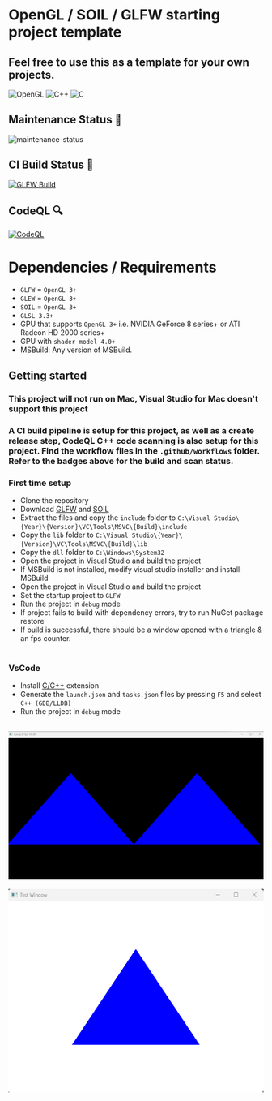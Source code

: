 # OpenGL / SOIL / GLFW starting project template
## Feel free to use this as a template for your own projects.

![OpenGL](https://img.shields.io/badge/OpenGL-%23FFFFFF.svg?style=for-the-badge&logo=opengl) ![C++](https://img.shields.io/badge/c++-%2300599C.svg?style=for-the-badge&logo=c%2B%2B&logoColor=white) ![C](https://img.shields.io/badge/c-%2300599C.svg?style=for-the-badge&logo=c&logoColor=white)

## Maintenance Status :wrench:
![maintenance-status](https://img.shields.io/badge/maintenance-as--is-yellow.svg)
## CI Build Status :hammer:
[![GLFW Build](https://github.com/OudomMunint/GLFW/actions/workflows/main.yml/badge.svg)](https://github.com/OudomMunint/GLFW/actions/workflows/main.yml) 

## CodeQL :mag:
[![CodeQL](https://github.com/OudomMunint/GLFW/actions/workflows/codeql.yml/badge.svg)](https://github.com/OudomMunint/GLFW/actions/workflows/codeql.yml)

# Dependencies / Requirements
- `GLFW` = `OpenGL 3+`
- `GLEW` = `OpenGL 3+`
- `SOIL` = `OpenGL 3+`
- `GLSL 3.3+`
- GPU that supports `OpenGL 3+` i.e. NVIDIA GeForce 8 series+ or ATI Radeon HD 2000 series+
- GPU with `shader model 4.0+`
- MSBuild: Any version of MSBuild.

## Getting started
### This project will not run on Mac, Visual Studio for Mac doesn't support this project
### A CI build pipeline is setup for this project, as well as a create release step, CodeQL C++ code scanning is also setup for this project. Find the workflow files in the `.github/workflows` folder. Refer to the badges above for the build and scan status.
### First time setup
- Clone the repository
- Download [GLFW](https://www.glfw.org/download.html) and [SOIL](https://www.lonesock.net/soil.html)
- Extract the files and copy the `include` folder to `C:\Visual Studio\{Year}\{Version}\VC\Tools\MSVC\{Build}\include`
- Copy the `lib` folder to `C:\Visual Studio\{Year}\{Version}\VC\Tools\MSVC\{Build}\lib`
- Copy the `dll` folder to `C:\Windows\System32`
- Open the project in Visual Studio and build the project
- If MSBuild is not installed, modify visual studio installer and install MSBuild
- Open the project in Visual Studio and build the project
- Set the startup project to `GLFW`
- Run the project in `debug` mode
- If project fails to build with dependency errors, try to run NuGet package restore
- If build is successful, there should be a window opened with a triangle & an fps counter. <br> <br>

### VsCode
- Install [C/C++](https://marketplace.visualstudio.com/items?itemName=ms-vscode.cpptools) extension
- Generate the `launch.json` and `tasks.json` files by pressing `F5` and select `C++ (GDB/LLDB)`
- Run the project in `debug` mode
<br> <br>
<img src="Media/window.png"/>
<br> <br>
<img src="Media/triangle.png"/>